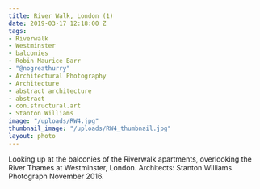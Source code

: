 ```yaml
---
title: River Walk, London (1)
date: 2019-03-17 12:18:00 Z
tags:
- Riverwalk
- Westminster
- balconies
- Robin Maurice Barr
- "@nogreathurry"
- Architectural Photography
- Architecture
- abstract architecture
- abstract
- con.structural.art
- Stanton Williams
image: "/uploads/RW4.jpg"
thumbnail_image: "/uploads/RW4_thumbnail.jpg"
layout: photo
---
```


Looking up at the balconies of the Riverwalk apartments, overlooking the River Thames at Westminster, London. Architects: Stanton Williams. Photograph November 2016.